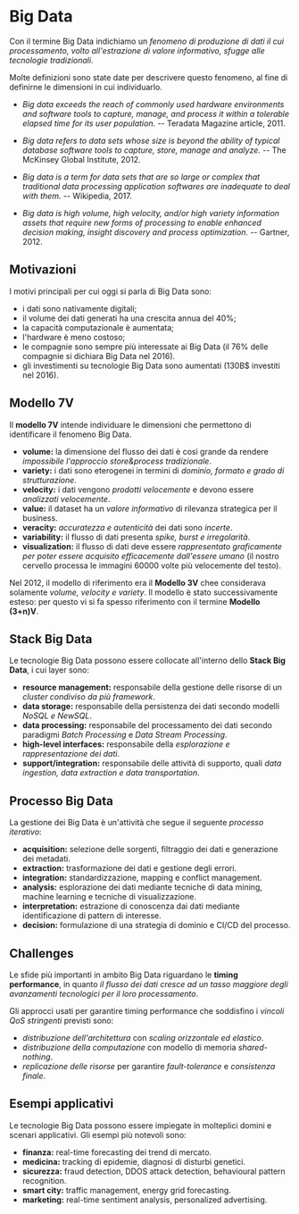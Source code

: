 # Big Data
Con il termine Big Data indichiamo un *fenomeno di produzione di dati il cui processamento, volto all'estrazione di valore informativo, sfugge alle tecnologie tradizionali*.

Molte definizioni sono state date per descrivere questo fenomeno, al fine di definirne le dimensioni in cui individuarlo.

* *Big data exceeds the reach of commonly used hardware environments and software tools to capture, manage, and process it within a tolerable elapsed time for its user population.* -- Teradata Magazine article, 2011.

* *Big data refers to data sets whose size is beyond the ability of typical database software tools to capture, store, manage and analyze.* -- The McKinsey Global Institute, 2012.

* *Big data is a term for data sets that are so large or complex that traditional data processing application softwares are inadequate to deal with them.* -- Wikipedia, 2017.

* *Big data is high volume, high velocity, and/or high variety information assets that require new forms of processing to enable enhanced decision making, insight discovery and process optimization.* -- Gartner, 2012.


## Motivazioni
I motivi principali per cui oggi si parla di Big Data sono:

* i dati sono nativamente digitali;
* il volume dei dati generati ha una crescita annua del 40%;
* la capacità computazionale è aumentata;
* l'hardware è meno costoso;
* le compagnie sono sempre più interessate ai Big Data (il 76% delle compagnie si dichiara Big Data nel 2016).
* gli investimenti su tecnologie Big Data sono aumentati (130B$ investiti nel 2016).


## Modello 7V
Il **modello 7V** intende individuare le dimensioni che permettono di identificare il fenomeno Big Data.

* **volume:** la dimensione del flusso dei dati è così grande da rendere *impossibile l'approccio store&process tradizionale*.
* **variety:** i dati sono eterogenei in termini di *dominio, formato e grado di strutturazione*.
* **velocity:** i dati vengono *prodotti velocemente* e devono essere *analizzati velocemente*.
* **value:** il dataset ha un *valore informativo* di rilevanza strategica per il business.
* **veracity:** *accuratezza e autenticità* dei dati sono *incerte*.
* **variability:** il flusso di dati presenta *spike, burst e irregolarità*.
* **visualization:** il flusso di dati deve essere *rappresentato graficamente per poter essere acquisito efficacemente dall'essere umano* (il nostro cervello processa le immagini 60000 volte più velocemente del testo).

Nel 2012, il modello di riferimento era il **Modello 3V** chee considerava solamente *volume, velocity e variety*.
Il modello è stato successivamente esteso: per questo vi si fa spesso riferimento con il termine **Modello (3+n)V**.


## Stack Big Data
Le tecnologie Big Data possono essere collocate all'interno dello **Stack Big Data**, i cui layer sono:

* **resource management:** responsabile della gestione delle risorse di un *cluster condiviso da più framework*.
* **data storage:** responsabile della persistenza dei dati secondo modelli *NoSQL e NewSQL*.
* **data processing:** responsabile del processamento dei dati secondo paradigmi *Batch Processing* e *Data Stream Processing*.
* **high-level interfaces:** responsabile della *esplorazione e rappresentazione dei dati*.
* **support/integration:** responsabile delle attività di supporto, quali *data ingestion, data extraction e data transportation*.


## Processo Big Data
La gestione dei Big Data è un'attività che segue il seguente *processo iterativo*:

* **acquisition:** selezione delle sorgenti, filtraggio dei dati e generazione dei metadati.
* **extraction:** trasformazione dei dati e gestione degli errori.
* **integration:** standardizzazione, mapping e conflict management.
* **analysis:** esplorazione dei dati mediante tecniche di data mining, machine learning e tecniche di visualizzazione.
* **interpretation:** estrazione di conoscenza dai dati mediante identificazione di pattern di interesse.
* **decision:** formulazione di una strategia di dominio e CI/CD del processo.


## Challenges
Le sfide più importanti in ambito Big Data riguardano le **timing performance**, in quanto *il flusso dei dati cresce ad un tasso maggiore degli avanzamenti tecnologici per il loro processamento*.

Gli approcci usati per garantire timing performance che soddisfino i *vincoli QoS stringenti* previsti sono:

* *distribuzione dell'architettura* con *scaling orizzontale ed elastico*.
* *distribuzione della computazione* con modello di memoria *shared-nothing*.
* *replicazione delle risorse* per garantire *fault-tolerance* e *consistenza finale*.


## Esempi applicativi
Le tecnologie Big Data possono essere impiegate in molteplici domini e scenari applicativi.
Gli esempi più notevoli sono:

* **finanza:** real-time forecasting dei trend di mercato.
* **medicina:** tracking di epidemie, diagnosi di disturbi genetici.
* **sicurezza:** fraud detection, DDOS attack detection, behavioural pattern recognition.
* **smart city:** traffic management, energy grid forecasting.
* **marketing:** real-time sentiment analysis, personalized advertising.
